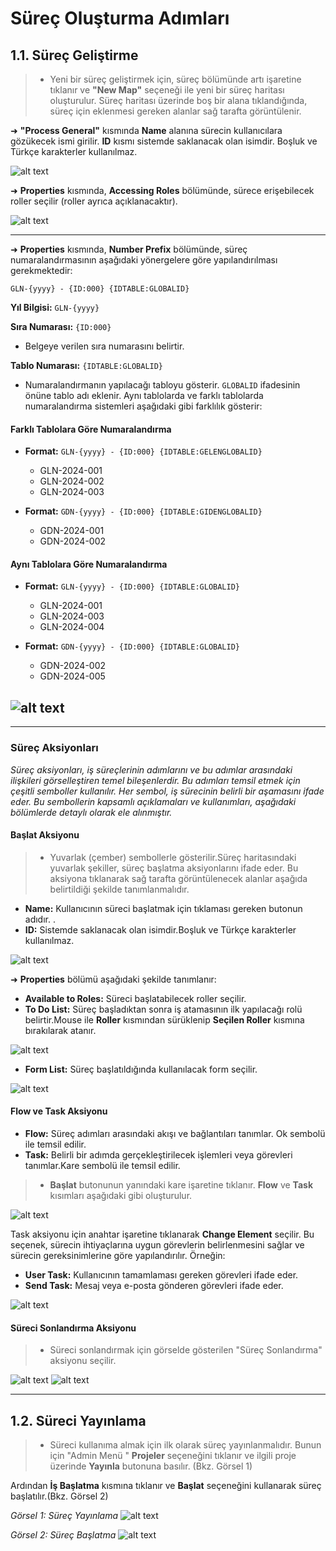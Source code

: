 
# Süreç Oluşturma Adımları


## 1.1. Süreç Geliştirme

> - Yeni bir süreç geliştirmek için, süreç bölümünde artı işaretine tıklanır ve **"New Map"** seçeneği ile yeni bir süreç haritası oluşturulur. Süreç haritası üzerinde boş bir alana tıklandığında, süreç için eklenmesi gereken alanlar sağ tarafta görüntülenir.



➜ **"Process General"** kısmında **Name** alanına sürecin kullanıcılara gözükecek ismi girilir. **ID** kısmı sistemde saklanacak olan isimdir. Boşluk ve Türkçe karakterler kullanılmaz.


![alt text](/TimyaBPM-Documents/surecc1.png) 

➜ **Properties** kısmında, **Accessing Roles** bölümünde, sürece erişebilecek roller seçilir (roller ayrıca açıklanacaktır).

![alt text](/TimyaBPM-Documents/surecc2.png) 

---
➜ **Properties** kısmında, **Number Prefix** bölümünde,  süreç numaralandırmasının aşağıdaki yönergelere göre yapılandırılması gerekmektedir:

`GLN-{yyyy} - {ID:000} {IDTABLE:GLOBALID}`

 **Yıl Bilgisi:** `GLN-{yyyy}`

   
 **Sıra Numarası:** `{ID:000}`
   - Belgeye verilen sıra numarasını belirtir.
   
 **Tablo Numarası:** `{IDTABLE:GLOBALID}`
   - Numaralandırmanın yapılacağı tabloyu gösterir. `GLOBALID` ifadesinin önüne tablo adı eklenir. Aynı tablolarda ve farklı tablolarda numaralandırma sistemleri aşağıdaki gibi farklılık gösterir:

#### Farklı Tablolara Göre Numaralandırma

- **Format:** `GLN-{yyyy} - {ID:000} {IDTABLE:GELENGLOBALID}`

  - GLN-2024-001
  - GLN-2024-002
  - GLN-2024-003

- **Format:** `GDN-{yyyy} - {ID:000} {IDTABLE:GIDENGLOBALID}`

  - GDN-2024-001
  - GDN-2024-002

#### Aynı Tablolara Göre Numaralandırma

- **Format:** `GLN-{yyyy} - {ID:000} {IDTABLE:GLOBALID}`

  - GLN-2024-001
  - GLN-2024-003
  - GLN-2024-004

- **Format:** `GDN-{yyyy} - {ID:000} {IDTABLE:GLOBALID}`

  - GDN-2024-002
  - GDN-2024-005

![alt text](/TimyaBPM-Documents/sıralama.png) 
---

---
### Süreç Aksiyonları
_Süreç aksiyonları, iş süreçlerinin adımlarını ve bu adımlar arasındaki ilişkileri görselleştiren temel bileşenlerdir. Bu adımları temsil etmek için çeşitli semboller kullanılır. Her sembol, iş sürecinin belirli bir aşamasını  ifade eder. Bu sembollerin kapsamlı açıklamaları ve kullanımları, aşağıdaki bölümlerde detaylı olarak ele alınmıştır._

#### Başlat Aksiyonu

> - Yuvarlak (çember) sembollerle gösterilir.Süreç haritasındaki yuvarlak şekiller, süreç başlatma aksiyonlarını ifade eder. Bu aksiyona tıklanarak sağ tarafta görüntülenecek alanlar aşağıda belirtildiği şekilde tanımlanmalıdır.

- **Name:** Kullanıcının süreci başlatmak için tıklaması gereken butonun adıdır.
.
- **ID:** Sistemde saklanacak olan isimdir.Boşluk ve Türkçe karakterler kullanılmaz.

![alt text](/TimyaBPM-Documents/surecc3.png) 


➜ **Properties** bölümü aşağıdaki şekilde tanımlanır:


- **Available to Roles:** Süreci başlatabilecek roller seçilir.
- **To Do List:** Süreç başladıktan sonra iş atamasının ilk yapılacağı rolü belirtir.Mouse ile **Roller** kısmından sürüklenip **Seçilen Roller** kısmına bırakılarak atanır.

 ![alt text](/TimyaBPM-Documents/roller8.png) 

- **Form List:** Süreç başlatıldığında kullanılacak form seçilir.


![alt text](/TimyaBPM-Documents/surecc4.png) 


#### Flow ve Task Aksiyonu 

- **Flow:** Süreç adımları arasındaki akışı ve bağlantıları tanımlar. Ok sembolü ile temsil edilir.
- **Task:** Belirli bir adımda gerçekleştirilecek işlemleri veya görevleri tanımlar.Kare
sembolü ile temsil edilir.

> - **Başlat** butonunun yanındaki kare işaretine tıklanır. **Flow** ve **Task** kısımları aşağıdaki gibi oluşturulur.



![alt text](/TimyaBPM-Documents/surecg1.png) 

Task aksiyonu için anahtar işaretine tıklanarak **Change Element** seçilir. Bu seçenek, sürecin ihtiyaçlarına uygun görevlerin  belirlenmesini sağlar ve sürecin gereksinimlerine göre yapılandırılır. Örneğin:

- **User Task:** Kullanıcının   tamamlaması gereken görevleri ifade eder.
- **Send Task:** Mesaj veya e-posta  gönderen görevleri ifade eder.



![alt text](/TimyaBPM-Documents/anahtar.png) 



 #### Süreci Sonlandırma Aksiyonu 
> - Süreci sonlandırmak için  görselde gösterilen "Süreç Sonlandırma" aksiyonu  seçilir.

![alt text](/TimyaBPM-Documents/son1.png) 
![alt text](/TimyaBPM-Documents/son2.png) 

---

## 1.2. Süreci Yayınlama


> - Süreci kullanıma almak için ilk olarak süreç yayınlanmalıdır. Bunun için "Admin Menü " **Projeler** seçeneğini tıklanır ve ilgili proje üzerinde **Yayınla** butonuna basılır. (Bkz. Görsel 1)

Ardından **İş Başlatma** kısmına tıklanır ve **Başlat** seçeneğini kullanarak süreç başlatılır.(Bkz. Görsel 2)

*Görsel 1: Süreç Yayınlama*
![alt text](/TimyaBPM-Documents/surecc5.png)  



*Görsel 2: Süreç Başlatma*
![alt text](/TimyaBPM-Documents/surecc6.png) 






